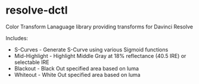 # resolve-dctl
Color Transform Lanaguage library providing transforms for Davinci Resolve

Includes:

* S-Curves - Generate S-Curve using various Sigmoid functions
* Mid-Highlight - Highlight Middle Gray at 18% reflectance (40.5 IRE) or selectable IRE
* Blackout - Black Out specified area based on luma
* Whiteout - White Out specified area based on luma
